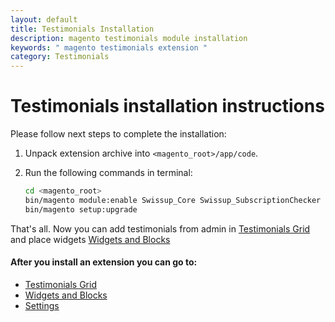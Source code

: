 ```yaml
---
layout: default
title: Testimonials Installation
description: magento testimonials module installation
keywords: " magento testimonials extension "
category: Testimonials
---
```


# Testimonials installation instructions

Please follow next steps to complete the installation:

 1. Unpack extension archive into `<magento_root>/app/code`.
 2. Run the following commands in terminal:

    ```bash
    cd <magento_root>
    bin/magento module:enable Swissup_Core Swissup_SubscriptionChecker Swissup_Testimonials
    bin/magento setup:upgrade
    ```

That's all. Now you can add testimonials from admin in [Testimonials Grid][testimonials_grid] and place widgets [Widgets and Blocks][widgets_and_blocks]

#### After you install an extension you can go to:

* [Testimonials Grid][testimonials_grid]
* [Widgets and Blocks][widgets_and_blocks]
* [Settings][settings]

[testimonials_grid]: /m2/extensions/testimonials/#testimonials-grid
[widgets_and_blocks]: /m2/extensions/testimonials/widgets-and-blocks
[settings]: /m2/extensions/testimonials/#settings
